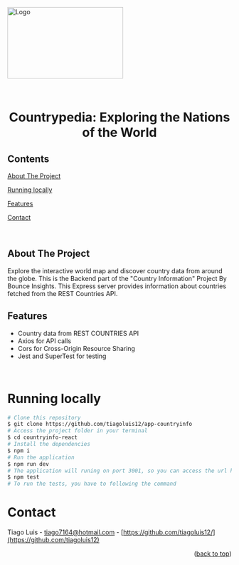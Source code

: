 <a target="_blank" rel="noopener noreferrer" href="https://bounceinsights.com/wp-content/uploads/2020/06/method-draw-image-1.svg"><img src="https://bounceinsights.com/wp-content/uploads/2020/06/method-draw-image-1.svg" alt="Logo" width="260" height="160" style="max-width: 100%;"></a>

<!-- PROJECT LOGO -->

<br />
<div align="center">
  <h1 align="center">Countrypedia: Exploring the Nations of the World</h3>
</div>

<!-- TABLE OF CONTENTS -->

## Contents

<p align="center">
    <p><a href="#about-the-project" title=" go to About the Project">About The Project</a></p>
    <p><a href="#running-locally" title=" go to Running locally">Running locally</a></p>
    <p><a href="#features" title=" go to Features">Features</a></p>
    <p><a href="#contact" title=" go to Contact">Contact</a></p>
  </p>

<br>
<!-- ABOUT THE PROJECT -->

## About The Project

Explore the interactive world map and discover country data from around the globe.
This is the Backend part of the "Country Information" Project By Bounce Insights. This Express server provides information about countries fetched from the REST Countries API.

## Features

- Country data from REST COUNTRIES API
- Axios for API calls
- Cors for Cross-Origin Resource Sharing
- Jest and SuperTest for testing

<br>

# Running locally

```bash
# Clone this repository
$ git clone https://github.com/tiagoluis12/app-countryinfo
# Access the project folder in your terminal
$ cd countryinfo-react
# Install the dependencies
$ npm i
# Run the application
$ npm run dev
# The application will runing on port 3001, so you can access the url http://localhost:3001 to do the requests.
$ npm test
# To run the tests, you have to following the command
```

# Contact

Tiago Luis - tiago7164@hotmail.com - [https://github.com/tiagoluis12/](https://github.com/tiagoluis12)

<p align="right">(<a href="#top">back to top</a>)</p>
